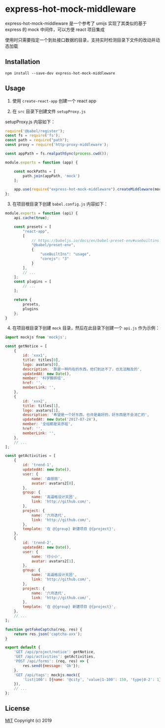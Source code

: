# express-hot-mock-middleware

express-hot-mock-middleware 是一个参考了 umijs 实现了其类似的基于 express 的 mock 中间件，可以方便 react 项目集成

使用时只需要指定一个到处接口数据的目录，支持实时检测目录下文件的改动并动态加载

## Installation

```shell
npm install --save-dev express-hot-mock-middleware
```

## Usage

1. 使用 `create-react-app` 创建一个 react app

2. 在 `src` 目录下创建文件 `setupProxy.js`

setupProxy.js 内容如下：

```js
require('@babel/register');
const fs = require('fs');
const path = require("path");
const proxy = require('http-proxy-middleware');

const appPath = fs.realpathSync(process.cwd());

module.exports = function (app) {

    const mockPaths = [
        path.join(appPath, 'mock')
    ];

    app.use(require("express-hot-mock-middleware").createMiddleware(mockPaths));
};
```

3. 在项目根目录下创建 `babel.config.js` 内容如下：

```js
module.exports = function (api) {
    api.cache(true);

    const presets = [
        "react-app",
        [
            // https://babeljs.io/docs/en/babel-preset-env#usebuiltins
            "@babel/preset-env",
            {
                "useBuiltIns": "usage",
                "corejs": "3"
            }
        ],
        // ...
    ];
    const plugins = [
        // ...
    ];

    return {
        presets,
        plugins
    };
}
```

4. 在项目根目录下创建 `mock` 目录，然后在此目录下创建一个 `api.js` 作为示例：

```js
import mockjs from 'mockjs';

const getNotice = [
    {
        id: 'xxx1',
        title: titles[0],
        logo: avatars[0],
        description: '那是一种内在的东西，他们到达不了，也无法触及的',
        updatedAt: new Date(),
        member: '科学搬砖组',
        href: '',
        memberLink: '',
    },
    {
        id: 'xxx2',
        title: titles[1],
        logo: avatars[1],
        description: '希望是一个好东西，也许是最好的，好东西是不会消亡的',
        updatedAt: new Date('2017-07-24'),
        member: '全组都是吴彦祖',
        href: '',
        memberLink: '',
    },
    // ...
];

const getActivities = [
    {
        id: 'trend-1',
        updatedAt: new Date(),
        user: {
            name: '曲丽丽',
            avatar: avatars2[0],
        },
        group: {
            name: '高逼格设计天团',
            link: 'http://github.com/',
        },
        project: {
            name: '六月迭代',
            link: 'http://github.com/',
        },
        template: '在 @{group} 新建项目 @{project}',
    },
    {
        id: 'trend-2',
        updatedAt: new Date(),
        user: {
            name: '付小小',
            avatar: avatars2[1],
        },
        group: {
            name: '高逼格设计天团',
            link: 'http://github.com/',
        },
        project: {
            name: '六月迭代',
            link: 'http://github.com/',
        },
        template: '在 @{group} 新建项目 @{project}',
    },
    // ...
];

function getFakeCaptcha(req, res) {
    return res.json('captcha-xxx');
}

export default {
    'GET /api/project/notice': getNotice,
    'GET /api/activities': getActivities,
    'POST /api/forms': (req, res) => {
        res.send({message: 'Ok'});
    },
    'GET /api/tags': mockjs.mock({
        'list|100': [{name: '@city', 'value|1-100': 150, 'type|0-2': 1}],
    }),
    // ...
};
```

## License

[MIT](http://opensource.org/licenses/MIT) Copyright (c) 2019
